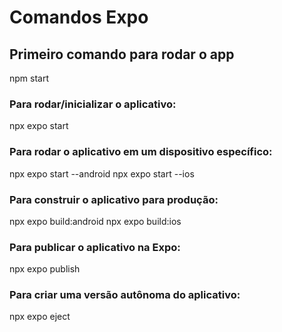 # Comandos Expo

## Primeiro comando para rodar o app

npm start

### Para rodar/inicializar o aplicativo:

npx expo start

### Para rodar o aplicativo em um dispositivo específico:

npx expo start --android
npx expo start --ios

### Para construir o aplicativo para produção:

npx expo build:android
npx expo build:ios

### Para publicar o aplicativo na Expo:

npx expo publish

### Para criar uma versão autônoma do aplicativo:

npx expo eject
